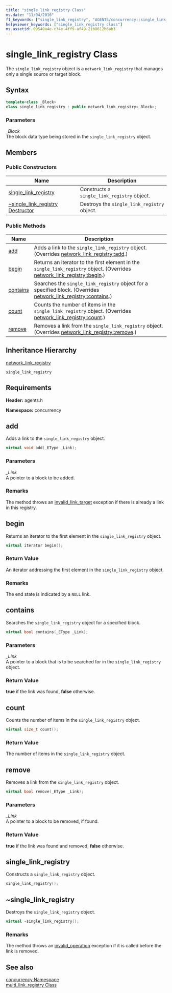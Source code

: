 ```yaml
---
title: "single_link_registry Class"
ms.date: "11/04/2016"
f1_keywords: ["single_link_registry", "AGENTS/concurrency::single_link_registry", "AGENTS/concurrency::single_link_registry::single_link_registry", "AGENTS/concurrency::single_link_registry::add", "AGENTS/concurrency::single_link_registry::begin", "AGENTS/concurrency::single_link_registry::contains", "AGENTS/concurrency::single_link_registry::count", "AGENTS/concurrency::single_link_registry::remove"]
helpviewer_keywords: ["single_link_registry class"]
ms.assetid: 09540a4e-c34e-4ff9-af49-21b8612b6ab3
---
```

# single_link_registry Class

The `single_link_registry` object is a `network_link_registry` that manages only a single source or target block.

## Syntax

```cpp
template<class _Block>
class single_link_registry : public network_link_registry<_Block>;
```

### Parameters

*_Block*<br/>
The block data type being stored in the `single_link_registry` object.

## Members

### Public Constructors

|Name|Description|
|----------|-----------------|
|[single_link_registry](#ctor)|Constructs a `single_link_registry` object.|
|[~single_link_registry Destructor](#dtor)|Destroys the `single_link_registry` object.|

### Public Methods

|Name|Description|
|----------|-----------------|
|[add](#add)|Adds a link to the `single_link_registry` object. (Overrides [network_link_registry::add](network-link-registry-class.md#add).)|
|[begin](#begin)|Returns an iterator to the first element in the `single_link_registry` object. (Overrides [network_link_registry::begin](network-link-registry-class.md#begin).)|
|[contains](#contains)|Searches the `single_link_registry` object for a specified block. (Overrides [network_link_registry::contains](network-link-registry-class.md#contains).)|
|[count](#count)|Counts the number of items in the `single_link_registry` object. (Overrides [network_link_registry::count](network-link-registry-class.md#count).)|
|[remove](#remove)|Removes a link from the `single_link_registry` object. (Overrides [network_link_registry::remove](network-link-registry-class.md#remove).)|

## Inheritance Hierarchy

[network_link_registry](network-link-registry-class.md)

`single_link_registry`

## Requirements

**Header:** agents.h

**Namespace:** concurrency

## <a name="add"></a> add

Adds a link to the `single_link_registry` object.

```cpp
virtual void add(_EType _Link);
```

### Parameters

*_Link*<br/>
A pointer to a block to be added.

### Remarks

The method throws an [invalid_link_target](invalid-link-target-class.md) exception if there is already a link in this registry.

## <a name="begin"></a> begin

Returns an iterator to the first element in the `single_link_registry` object.

```cpp
virtual iterator begin();
```

### Return Value

An iterator addressing the first element in the `single_link_registry` object.

### Remarks

The end state is indicated by a `NULL` link.

## <a name="contains"></a> contains

Searches the `single_link_registry` object for a specified block.

```cpp
virtual bool contains(_EType _Link);
```

### Parameters

*_Link*<br/>
A pointer to a block that is to be searched for in the `single_link_registry` object.

### Return Value

**true** if the link was found, **false** otherwise.

## <a name="count"></a> count

Counts the number of items in the `single_link_registry` object.

```cpp
virtual size_t count();
```

### Return Value

The number of items in the `single_link_registry` object.

## <a name="remove"></a> remove

Removes a link from the `single_link_registry` object.

```cpp
virtual bool remove(_EType _Link);
```

### Parameters

*_Link*<br/>
A pointer to a block to be removed, if found.

### Return Value

**true** if the link was found and removed, **false** otherwise.

## <a name="ctor"></a> single_link_registry

Constructs a `single_link_registry` object.

```cpp
single_link_registry();
```

## <a name="dtor"></a> ~single_link_registry

Destroys the `single_link_registry` object.

```cpp
virtual ~single_link_registry();
```

### Remarks

The method throws an [invalid_operation](invalid-operation-class.md) exception if it is called before the link is removed.

## See also

[concurrency Namespace](concurrency-namespace.md)<br/>
[multi_link_registry Class](multi-link-registry-class.md)

